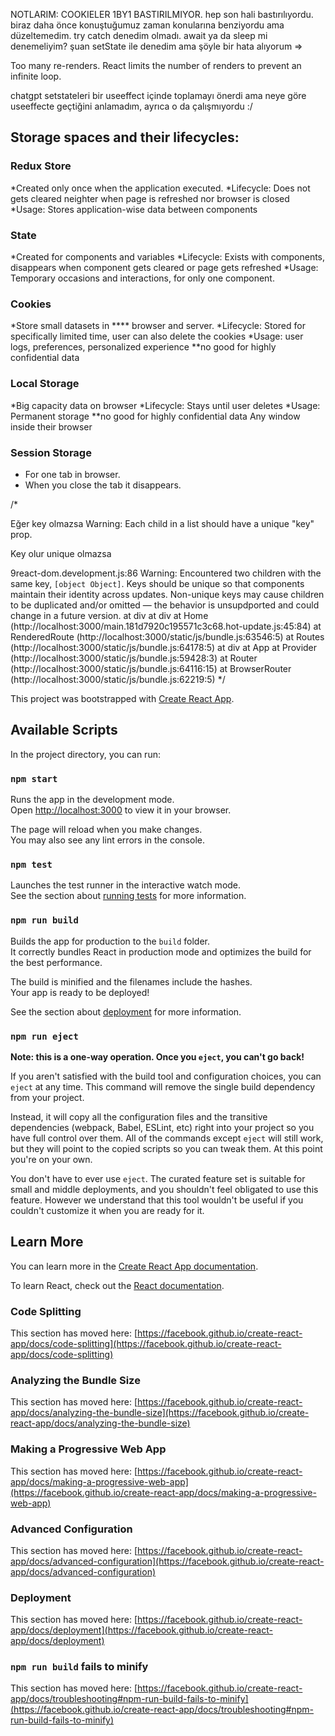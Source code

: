 NOTLARIM: COOKIELER 1BY1 BASTIRILMIYOR. hep son hali bastırılıyordu. biraz daha önce konuştuğumuz zaman konularına benziyordu ama düzeltemedim. try catch denedim olmadı. await ya da sleep mi denemeliyim? şuan setState ile denedim ama şöyle bir hata alıyorum =>

Too many re-renders. React limits the number of renders to prevent an infinite loop.

chatgpt setstateleri bir useeffect içinde toplamayı önerdi ama neye göre useeffecte geçtiğini anlamadım, ayrıca o da çalışmıyordu :/

## Storage spaces and their lifecycles:

### Redux Store
  *Created only once when the application executed.
  *Lifecycle: Does not gets cleared neighter when page is refreshed nor browser is closed
  *Usage: Stores application-wise data between components
### State
  *Created for components and variables 
  *Lifecycle: Exists with components, disappears when component gets cleared or page gets refreshed
  *Usage: Temporary occasions and interactions, for only one component.

  
### Cookies
  *Store small datasets in **** browser and server. 
  *Lifecycle: Stored for specifically limited time, user can also delete the cookies
  *Usage: user logs, preferences, personalized experience
  **no good for highly confidential data
### Local Storage
  *Big capacity data on browser
  *Lifecycle: Stays until user deletes
  *Usage: Permanent storage
  **no good for highly confidential data
Any window inside their browser

### Session Storage
  * For one tab in browser.
  * When you close the tab it disappears.

  
/* 

Eğer key olmazsa Warning: Each child in a list should have a unique "key" prop.

Key olur unique olmazsa

9react-dom.development.js:86 Warning: Encountered two children with the same key, `[object Object]`. Keys should be unique so that components maintain their identity across updates. Non-unique keys may cause children to be duplicated and/or omitted — the behavior is unsupdported and could change in a future version.
    at div
    at div
    at Home (http://localhost:3000/main.181d7920c195571c3c68.hot-update.js:45:84)
    at RenderedRoute (http://localhost:3000/static/js/bundle.js:63546:5)
    at Routes (http://localhost:3000/static/js/bundle.js:64178:5)
    at div
    at App
    at Provider (http://localhost:3000/static/js/bundle.js:59428:3)
    at Router (http://localhost:3000/static/js/bundle.js:64116:15)
    at BrowserRouter (http://localhost:3000/static/js/bundle.js:62219:5) */

This project was bootstrapped with [Create React App](https://github.com/facebook/create-react-app).





## Available Scripts

In the project directory, you can run:

### `npm start`

Runs the app in the development mode.\
Open [http://localhost:3000](http://localhost:3000) to view it in your browser.

The page will reload when you make changes.\
You may also see any lint errors in the console.

### `npm test`

Launches the test runner in the interactive watch mode.\
See the section about [running tests](https://facebook.github.io/create-react-app/docs/running-tests) for more information.

### `npm run build`

Builds the app for production to the `build` folder.\
It correctly bundles React in production mode and optimizes the build for the best performance.

The build is minified and the filenames include the hashes.\
Your app is ready to be deployed!

See the section about [deployment](https://facebook.github.io/create-react-app/docs/deployment) for more information.

### `npm run eject`

**Note: this is a one-way operation. Once you `eject`, you can't go back!**

If you aren't satisfied with the build tool and configuration choices, you can `eject` at any time. This command will remove the single build dependency from your project.

Instead, it will copy all the configuration files and the transitive dependencies (webpack, Babel, ESLint, etc) right into your project so you have full control over them. All of the commands except `eject` will still work, but they will point to the copied scripts so you can tweak them. At this point you're on your own.

You don't have to ever use `eject`. The curated feature set is suitable for small and middle deployments, and you shouldn't feel obligated to use this feature. However we understand that this tool wouldn't be useful if you couldn't customize it when you are ready for it.

## Learn More

You can learn more in the [Create React App documentation](https://facebook.github.io/create-react-app/docs/getting-started).

To learn React, check out the [React documentation](https://reactjs.org/).

### Code Splitting

This section has moved here: [https://facebook.github.io/create-react-app/docs/code-splitting](https://facebook.github.io/create-react-app/docs/code-splitting)

### Analyzing the Bundle Size

This section has moved here: [https://facebook.github.io/create-react-app/docs/analyzing-the-bundle-size](https://facebook.github.io/create-react-app/docs/analyzing-the-bundle-size)

### Making a Progressive Web App

This section has moved here: [https://facebook.github.io/create-react-app/docs/making-a-progressive-web-app](https://facebook.github.io/create-react-app/docs/making-a-progressive-web-app)

### Advanced Configuration

This section has moved here: [https://facebook.github.io/create-react-app/docs/advanced-configuration](https://facebook.github.io/create-react-app/docs/advanced-configuration)

### Deployment

This section has moved here: [https://facebook.github.io/create-react-app/docs/deployment](https://facebook.github.io/create-react-app/docs/deployment)

### `npm run build` fails to minify

This section has moved here: [https://facebook.github.io/create-react-app/docs/troubleshooting#npm-run-build-fails-to-minify](https://facebook.github.io/create-react-app/docs/troubleshooting#npm-run-build-fails-to-minify)
